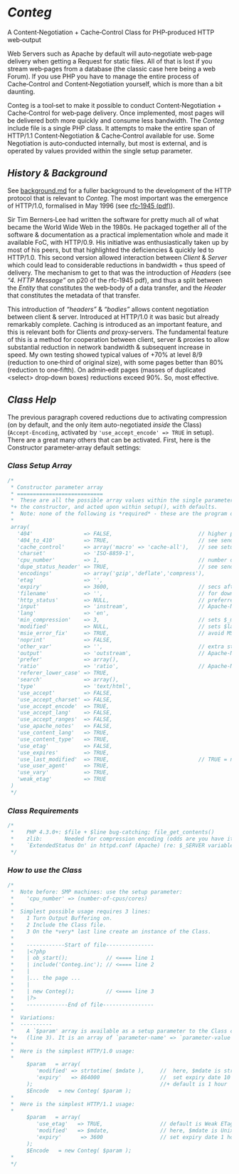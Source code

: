 # *Conteg*
A Content‑Negotiation + Cache‑Control Class for PHP‑produced HTTP web‑output

Web Servers such as Apache by default will auto‑negotiate web‑page delivery when getting a Request for static files. All of that is lost if you stream web‑pages from a database (the classic case here being a web Forum). If you use PHP you have to manage the entire process of Cache‑Control and Content‑Negotiation yourself, which is more than a bit daunting.

Conteg is a tool‑set to make it possible to conduct Content‑Negotiation + Cache‑Control for web‑page delivery. Once implemented, most pages will be delivered both more quickly and consume less bandwidth. The *Conteg* include file is a single PHP class. It attempts to make the entire span of HTTP/1.1 Content‑Negotiation & Cache‑Control available for use. Some Negotiation is auto‑conducted internally, but most is external, and is operated by values provided within the single setup parameter.

## *History & Background*
See [background.md](https://github.com/alexkemp9/Conteg/blob/main/background.md) for a fuller background to the development of the HTTP protocol that is relevant to *Conteg*. The most important was the emergence of HTTP/1.0, formalised in May 1996 (see [rfc‑1945 (pdf)](https://github.com/alexkemp9/Conteg/blob/main/RFC/rfc‑1945_HTTP‑1.0.pdf)).

Sir Tim Berners‑Lee had written the software for pretty much all of what became the World Wide Web in the 1980s. He packaged together all of the software & documentation as a practical implementation whole and made it available FoC, with HTTP/0.9. His initiative was enthusiastically taken up by most of his peers, but that highlighted the deficiencies & quickly led to HTTP/1.0. This second version allowed interaction between *Client* & *Server* which could lead to considerable reductions in bandwidth + thus speed of delivery. The mechanism to get to that was the introduction of *Headers* (see *“4. HTTP Message”* on p20 of the rfc‑1945 pdf), and thus a split between the *Entity* that constitutes the web‑body of a data transfer, and the *Header* that constitutes the metadata of that transfer.

This introduction of *“headers”* & *“bodies”* allows content negotiation between client & server. Introduced at HTTP/1.0 it was basic but already remarkably complete. Caching is introduced as an important feature, and this is relevant both for Clients *and* proxy‑servers. The fundamental feature of this is a method for cooperation between client, server & proxies to allow substantial reduction in network bandwidth & subsequent increase in speed. My own testing showed typical values of +70% at level 8/9 (reduction to one‑third of original size), with some pages better than 80% (reduction to one‑fifth). On admin‑edit pages (masses of duplicated &lt;select> drop‑down boxes) reductions exceed 90%. So, most effective.

## *Class Help*
The previous paragraph covered reductions due to activating compression (on by default, and the only item auto-negotiated *inside* the Class) (`Accept‑Encoding`, activated by `'use_accept_encode' => TRUE` in setup). There are a great many others that can be activated. First, here is the Constructor parameter‑array default settings:

### *Class Setup Array*

```php
/*
 * Constructor parameter array
 * ===========================
 *  These are all the possible array values within the single parameter supplied to
 *+ the constructor, and acted upon within setup(), with defaults.
 *  Note: none of the following is *required* - these are the program defaults:
 *
 array(
   '404'                => FALSE,                           // higher precedence than 'http_status'
   '404_to_410'         => TRUE,                            // see sendStatusHeader()
   'cache_control'      => array('macro' => 'cache-all'),   // see setup()
   'charset'            => 'ISO-8859-1',
   'cpu_number'         => 1,                               // number of CPUs in server
   'dupe_status_header' => TRUE,                            // see sendStatusHeader()
   'encodings'          => array('gzip','deflate','compress'),
   'etag'               => '',
   'expiry'             => 3600,                            // secs after time()
   'filename'           => '',                              // for download; currently, must be US-ASCII
   'http_status'        => NULL,                            // preferred to program-decided status
   'input'              => 'instream',                      // Apache-Notes
   'lang'               => 'en',
   'min_compression'    => 3,                               // sets $_minCompression if pages encoded
   'modified'           => NULL,                            // sets $last_modified to time()
   'msie_error_fix'     => TRUE,                            // avoid MSIE `friendly` error pages
   'noprint'            => FALSE,
   'other_var'          => '',                              // extra string to affect (weak) ETag
   'output'             => 'outstream',                     // Apache-Notes
   'prefer'             => array(),
   'ratio'              => 'ratio',                         // Apache-Notes
   'referer_lower_case' => TRUE,
   'search'             => array(),
   'type'               => 'text/html',
   'use_accept'         => FALSE,
   'use_accept_charset' => FALSE,
   'use_accept_encode'  => TRUE,
   'use_accept_lang'    => FALSE,
   'use_accept_ranges'  => FALSE,
   'use_apache_notes'   => FALSE,
   'use_content_lang'   => TRUE,
   'use_content_type'   => TRUE,
   'use_etag'           => FALSE,
   'use_expires'        => TRUE,
   'use_last_modified'  => TRUE,                            // TRUE = negotiate If-Modified-Since + If-Unmodified-Since
   'use_user_agent'     => TRUE,
   'use_vary'           => TRUE,
   'weak_etag'          => TRUE
 )
 */
```

### *Class Requirements*
 
```php
/*
 *    PHP 4.3.0+: $file + $line bug-catching; file_get_contents()
 *    zlib:       Needed for compression encoding (odds are you have it).
 *    `ExtendedStatus On' in httpd.conf (Apache) (re: $_SERVER variables)
 */
```

 ### *How to use the Class*
 
```php
/*
 *  Note before: SMP machines: use the setup parameter:
 *    'cpu_number' => (number-of-cpus/cores)
 *
 *  Simplest possible usage requires 3 lines:
 *    1 Turn Output Buffering on.
 *    2 Include the Class file.
 *    3 On the *very* last line create an instance of the Class.
 *
 *    ------------Start of file---------------
 *    |<?php
 *    | ob_start();            // <==== line 1
 *    | include('Conteg.inc'); // <==== line 2
 *    |
 *    |... the page ...
 *    |
 *    | new Conteg();          // <==== line 3
 *    |?>
 *    -------------End of file----------------
 *
 *  Variations:
 *  ----------
 *    A `$param' array is available as a setup parameter to the Class constructor
 *+   (line 3). It is an array of `parameter-name' => `parameter-value' pairs.
 *
 *  Here is the simplest HTTP/1.0 usage:
 *
      $param   = array(
         'modified' => strtotime( $mdate ),     //  here, $mdate is string (default is time())
         'expiry'   => 864000                   //  set expiry date 10 days from now
      );                                        //+ default is 1 hour
      $Encode   = new Conteg( $param );
 *
 *  Here is the simplest HTTP/1.1 usage:
 *
      $param   = array(
         'use_etag'   => TRUE,                  // default is Weak ETags
         'modified'   => $mdate,                // here, $mdate is Unix timestamp
         'expiry'      => 3600                  // set expiry date 1 hour from time()
      );
      $Encode   = new Conteg( $param );
 *
 */
```
